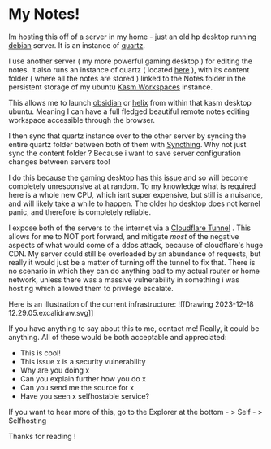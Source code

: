# My Notes!

Im hosting this off of a server in my home - just an old hp desktop running [debian](https://www.debian.org/distrib/) server. It is an instance of [quartz](https://github.com/jackyzha0/quartz).

I use another server ( my more powerful gaming desktop ) for editing the notes. It also runs an instance of quartz ( located [here](https://notes.gamingjones.gay) ), with its content folder ( where all the notes are stored ) linked to the Notes folder in the persistent storage of my ubuntu [Kasm Workspaces](https://www.kasmweb.com/images) instance. 

This allows me to launch [obsidian](https://obsidian.md/) or [helix](https://helix-editor.com/) from within that kasm desktop ubuntu. Meaning I can have a full fledged beautiful remote notes editing workspace accessible through the browser. 

I then sync that quartz instance over to the other server by syncing the entire quartz folder between both of them with [Syncthing](https://syncthing.net).  Why not just sync the content folder ? Because i want to save server configuration changes between servers too!

I do this because the gaming desktop has [this issue](https://askubuntu.com/questions/1463742/random-kernel-panics-on-ubuntu-server-22-04-2-lts) and so will become completely unresponsive at at random. To my knowledge what is required here is a whole new CPU, which isnt super expensive, but still is a nuisance, and will likely take a while to happen.
The older hp desktop does not kernel panic, and therefore is completely reliable.

I expose both of the servers to the internet via a [Cloudflare Tunnel](https://www.cloudflare.com/products/tunnel/) . This allows for me to NOT port forward, and mitigate *most* of the negative aspects of what would come of a ddos attack, because of cloudflare's huge CDN.  My server could still be overloaded by an abundance of requests, but really it would just be a matter of turning off the tunnel to fix that. There is no scenario in which they can do anything bad to my actual router or home network, unless there was a massive vulnerability in something i was hosting which allowed them to privilege escalate. 

Here is an illustration of the current infrastructure:
![[Drawing 2023-12-18 12.29.05.excalidraw.svg]]

If you have anything to say about this to me, contact me! Really, it could be anything. All of these would be both acceptable and appreciated: 
* This is cool!
* This issue x is a security vulnerability 
* Why are you doing x
* Can you explain further how you do x 
* Can you send me the source for x 
* Have you seen x selfhostable service? 

If you want to hear more of this, go to the Explorer at the bottom - > Self - > Selfhosting

Thanks for reading !